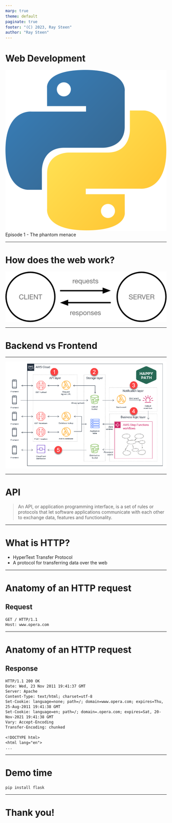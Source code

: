 ```yaml
---
marp: true
theme: default
paginate: true
footer: "(C) 2023, Ray Steen"
author: "Ray Steen"
---
```

<style>section  { justify-content: start; }</style>
<style scoped>section  { justify-content: center; }</style>

<!-- class: invert -->
<style scoped>section  { justify-content: center; }</style>

# <!-- min-width -->  Web Development
![bg width:300px right](assets/python.png)
Episode 1 - The phantom menace

---

# How does the web work?

![](assets/simple-client-server.png)

---
<style scoped>section {
  display: flex;
  justify-content: center;
  align-items: center;
}
</style>

# Backend vs Frontend
---

![bg fit](assets/image.png)

---

# API

> An API, or application programming interface, is a set of rules or protocols that let software applications communicate with each other to exchange data, features and functionality.


---

# What is HTTP?

- HyperText Transfer Protocol
- A protocol for transferring data over the web

---

# Anatomy of an HTTP request
## Request
```http
GET / HTTP/1.1
Host: www.opera.com
```

---
# Anatomy of an HTTP request

## Response
```http
HTTP/1.1 200 OK
Date: Wed, 23 Nov 2011 19:41:37 GMT
Server: Apache
Content-Type: text/html; charset=utf-8
Set-Cookie: language=none; path=/; domain=www.opera.com; expires=Thu, 25-Aug-2011 19:41:38 GMT
Set-Cookie: language=en; path=/; domain=.opera.com; expires=Sat, 20-Nov-2021 19:41:38 GMT
Vary: Accept-Encoding
Transfer-Encoding: chunked

<!DOCTYPE html>
<html lang="en">
...
```

---

<style scoped>
section {
  display: flex;
  justify-content: center;
  align-items: center;
}
</style>

# Demo time

`pip install flask`

---

<style scoped>
section {
  display: flex;
  justify-content: center;
  align-items: center;
}
</style>

# Thank you!
